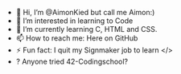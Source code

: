 - 👋 Hi, I’m @AimonKied but call me Aimon:)
- 👀 I’m interested in learning to Code
- 🌱 I’m currently learning C, HTML and CSS.
- 📫 How to reach me: Here on GitHub
- ⚡ Fun fact: I quit my Signmaker job to learn </>
-  ? Anyone tried 42-Codingschool?

<!---
AimonKied/AimonKied is a ✨ special ✨ repository because its `README.md` (this file) appears on your GitHub profile.
You can click the Preview link to take a look at your changes.
--->
